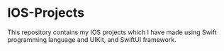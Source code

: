 # IOS-Projects
This repository contains my IOS projects which I have made using Swift programming language and UIKit, and SwiftUI framework.
